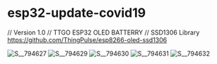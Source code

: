 # esp32-update-covid19
// Version 1.0 
// TTGO ESP32 OLED BATTERRY 
// SSD1306 Library https://github.com/ThingPulse/esp8266-oled-ssd1306

![S__794627](https://user-images.githubusercontent.com/15083487/78630789-cdce6480-78c4-11ea-8a79-a6f1c3676671.jpg)
![S__794629](https://user-images.githubusercontent.com/15083487/78630793-cf982800-78c4-11ea-8b12-016cf313d54c.jpg)
![S__794630](https://user-images.githubusercontent.com/15083487/78630796-d030be80-78c4-11ea-8478-ab7b0469b9ce.jpg)
![S__794631](https://user-images.githubusercontent.com/15083487/78630800-d2931880-78c4-11ea-923a-3cc634493204.jpg)
![S__794632](https://user-images.githubusercontent.com/15083487/78630801-d32baf00-78c4-11ea-8c56-da20f1f1595f.jpg)
